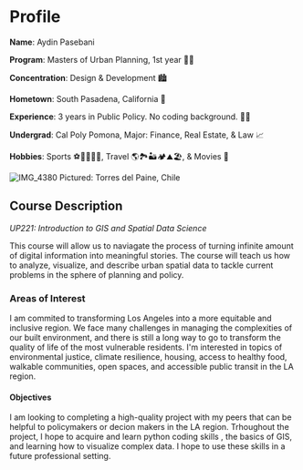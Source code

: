 # Profile
**Name**: Aydin Pasebani 

**Program**: Masters of Urban Planning, 1st year 👨‍🎓

**Concentration**: Design & Development 🏙️

**Hometown**: South Pasadena, California 🌳

**Experience**: 3 years in Public Policy. No coding background. 🧑‍💼

**Undergrad**: Cal Poly Pomona, Major: Finance, Real Estate, & Law 📈

**Hobbies**: Sports ⚽🏀🏐🏃‍♂️, Travel 🌎🏞️🏜️🏕️⛰️🏖️, & Movies 🎥

![IMG_4380](https://github.com/apasebani/up221-aydin/assets/149627482/f81dc448-546b-4429-89be-ed1587ab3965)
Pictured: Torres del Paine, Chile

## Course Description
_UP221:_ _Introduction to GIS and Spatial Data Science_
 
This course will allow us to naviagate the process of turning infinite amount of digital information into meaningful stories. The course will teach us how to analyze, visualize, and describe urban spatial data to tackle current problems in the sphere of planning and policy.

### Areas of Interest
I am commited to transforming Los Angeles into a more equitable and inclusive region. We face many challenges in managing the complexities of our built environment, and there is still a long way to go to transform the quality of life of the most vulnerable residents. I'm interested in topics of environmental justice, climate resilience, housing, access to healthy food, walkable communities, open spaces, and accessible public transit in the LA region. 

#### Objectives
I am looking to completing a high-quality project with my peers that can be helpful to policymakers or decion makers in the LA region. Trhoughout the project, I hope to acquire and learn python coding skills , the basics of GIS, and learning how to visualize complex data. I hope to use these skills in a future professional setting. 
